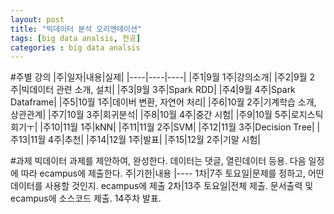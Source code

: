```yaml
---
layout: post
title: "빅데이터 분석 오리엔테이션"
tags: [big data analsis, 전공]
categories : big data analsis
---
```


#주별 강의
|주|일자|내용|실제|
|----|----|----|
|주1|9월 1주|강의소개|
|주2|9월 2주|빅데이터 관련 소개, 설치|
|주3|9월 3주|Spark RDD|
|주4|9월 4주|Spark Dataframe|
|주5|10월 1주|데이버 변환, 자연어 처리|
|주6|10월 2주|기계학습 소개, 상관관계|
|주7|10월 3주|회귀분석|
|주8|10월 4주|중간 시험|
|주9|10월 5주|로지스틱 회기ㅜ|
|주10|11월 1주|kNN|
|주11|11월 2주|SVM|
|주12|11월 3주|Decision Tree|
|주13|11월 4주|추천|
|주14|12월 1주|발표|
|주15|12월 2주|기말 시험|

#과제
빅데이터 과제를 제안하여, 완성한다. 데이터는 댓글, 열린데이터 등용.
다음 일정에 따라 ecampus에 제출한다.
주|기한|내용
|----
1차|7주 토요일|문제를 정하고, 어떤 데이터를 사용할 것인지. ecampus에 제출
2차|13주 토요일|전체 제출. 문서출력 및 ecampus에 소스코드 제출. 14주차 발표.
